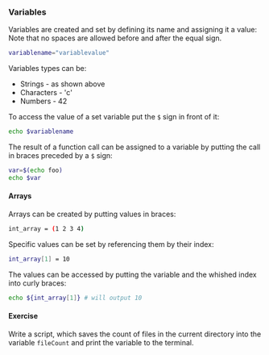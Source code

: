 ### Variables
Variables are created and set by defining its name and assigning it a value:
Note that no spaces are allowed before and after the equal sign.

~~~~ bash
variablename="variablevalue"
~~~~
Variables types can be:

- Strings - as shown above
- Characters - 'c'
- Numbers - 42

To access the value of a set variable put the `$` sign in front of it:

~~~~ bash
echo $variablename
~~~~

The result of a function call can be assigned to a variable by putting the call in braces preceded by a `$` sign:

~~~~ bash
var=$(echo foo)
echo $var
~~~~

#### Arrays
Arrays can be created by putting values in braces:

~~~~ bash
int_array = (1 2 3 4)
~~~~

Specific values can be set by referencing them by their index:

~~~~ bash
int_array[1] = 10
~~~~

The values can be accessed by putting the variable and the whished index into curly braces:

~~~~ bash
echo ${int_array[1]} # will output 10
~~~~

#### Exercise
Write a script, which saves the count of files in the current directory into the variable `fileCount` and print the variable to the terminal.
